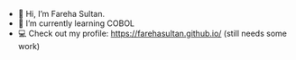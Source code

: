 - 👋 Hi, I’m Fareha Sultan. 
- 🌱 I’m currently learning COBOL
- 💻 Check out my profile: https://farehasultan.github.io/ (still needs some work)

<!---
farehasultan/farehasultan is a ✨ special ✨ repository because its `README.md` (this file) appears on your GitHub profile.
You can click the Preview link to take a look at your changes.
--->
